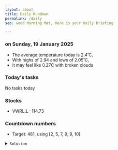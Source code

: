```yaml
---
layout: about
title: Daily Rundown
permalink: /daily
seo: Good Morning Mat, Here is your daily briefing

---
```


<!-- weather_marker starts -->
### on Sunday, 19 January 2025

- The average temperature today is 2.4˚C,
- With highs of 2.94 and lows of 2.05˚C,
- It may feel like 0.27C with broken clouds

<!-- weather_marker ends -->

### Today's tasks
<!-- task_marker starts -->
No tasks today
<!-- task_marker ends -->

### Stocks

<!-- stocks_marker starts -->

- VWRL.L : 114.73

<!-- stocks_marker ends -->

### Countdown numbers
<!-- game_marker starts -->

- Target: 481, using [2, 5, 7, 9, 9, 10]
<details><summary><code>Solution</code></summary>


Solution: ( 9 + 5 ) x 10 x 7 / 2 - 9

Total: 10 solutions.

</details>

<!-- game_marker ends -->
